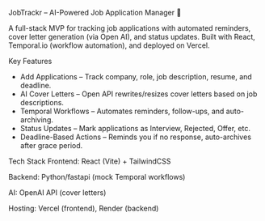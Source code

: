 JobTrackr – AI-Powered Job Application Manager 🚀

A full-stack MVP for tracking job applications with automated reminders, cover letter generation (via Open AI), and status updates. Built with React, Temporal.io (workflow automation), and deployed on Vercel.

Key Features
- Add Applications – Track company, role, job description, resume, and deadline.
- AI Cover Letters – Open API rewrites/resizes cover letters based on job descriptions.
- Temporal Workflows – Automates reminders, follow-ups, and auto-archiving.
- Status Updates – Mark applications as Interview, Rejected, Offer, etc.
- Deadline-Based Actions – Reminds you if no response, auto-archives after grace period.

Tech Stack
Frontend: React (Vite) + TailwindCSS

Backend: Python/fastapi (mock Temporal workflows)

AI: OpenAI API (cover letters) 

Hosting: Vercel (frontend), Render (backend)

